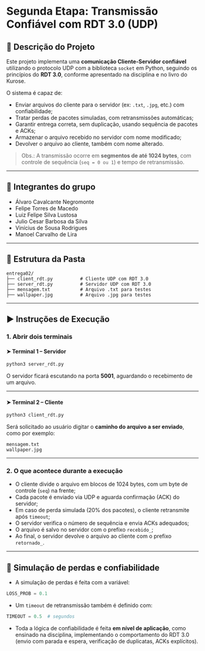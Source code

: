 
# Segunda Etapa: Transmissão Confiável com RDT 3.0 (UDP)

## 📄 Descrição do Projeto

Este projeto implementa uma **comunicação Cliente-Servidor confiável** utilizando o protocolo UDP com a biblioteca `socket` em Python, seguindo os princípios do **RDT 3.0**, conforme apresentado na disciplina e no livro do Kurose.

O sistema é capaz de:

- Enviar arquivos do cliente para o servidor (ex: `.txt`, `.jpg`, etc.) com confiabilidade;
- Tratar perdas de pacotes simuladas, com retransmissões automáticas;
- Garantir entrega correta, sem duplicação, usando sequência de pacotes e ACKs;
- Armazenar o arquivo recebido no servidor com nome modificado;
- Devolver o arquivo ao cliente, também com nome alterado.

> Obs.: A transmissão ocorre em **segmentos de até 1024 bytes**, com controle de sequência (`seq = 0 ou 1`) e tempo de retransmissão.

---

## 👥 Integrantes do grupo

- Álvaro Cavalcante Negromonte  
- Felipe Torres de Macedo  
- Luiz Felipe Silva Lustosa  
- Julio Cesar Barbosa da Silva  
- Vinícius de Sousa Rodrigues  
- Manoel Carvalho de Lira  

---

## 📁 Estrutura da Pasta

```
entrega02/
├── client_rdt.py          # Cliente UDP com RDT 3.0
├── server_rdt.py          # Servidor UDP com RDT 3.0
├── mensagem.txt           # Arquivo .txt para testes
├── wallpaper.jpg          # Arquivo .jpg para testes
```

---

## ▶️ Instruções de Execução

### 1. Abrir dois terminais

#### ➤ Terminal 1 – Servidor

```bash
python3 server_rdt.py
```

O servidor ficará escutando na porta **5001**, aguardando o recebimento de um arquivo.

---

#### ➤ Terminal 2 – Cliente

```bash
python3 client_rdt.py
```

Será solicitado ao usuário digitar o **caminho do arquivo a ser enviado**, como por exemplo:

```
mensagem.txt
wallpaper.jpg
```

---

### 2. O que acontece durante a execução

- O cliente divide o arquivo em blocos de 1024 bytes, com um byte de controle (`seq`) na frente;
- Cada pacote é enviado via UDP e aguarda confirmação (ACK) do servidor;
- Em caso de perda simulada (20% dos pacotes), o cliente retransmite após `timeout`;
- O servidor verifica o número de sequência e envia ACKs adequados;
- O arquivo é salvo no servidor com o prefixo `recebido_`;
- Ao final, o servidor devolve o arquivo ao cliente com o prefixo `retornado_`.

---

## 🧪 Simulação de perdas e confiabilidade

- A simulação de perdas é feita com a variável:
```python
LOSS_PROB = 0.1
```
- Um `timeout` de retransmissão também é definido com:
```python
TIMEOUT = 0.5  # segundos
```

- Toda a lógica de confiabilidade é feita **em nível de aplicação**, como ensinado na disciplina, implementando o comportamento do RDT 3.0 (envio com parada e espera, verificação de duplicatas, ACKs explícitos).